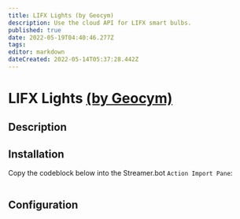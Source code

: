 ```yaml
---
title: LIFX Lights (by Geocym)
description: Use the cloud API for LIFX smart bulbs.
published: true
date: 2022-05-19T04:40:46.277Z
tags: 
editor: markdown
dateCreated: 2022-05-14T05:37:28.442Z
---
```


# LIFX Lights [(by Geocym)](https://www.twitch.tv/geocym)

## Description

## Installation

Copy the codeblock below into the Streamer.bot `Action Import Pane`:

```text
```

## Configuration
